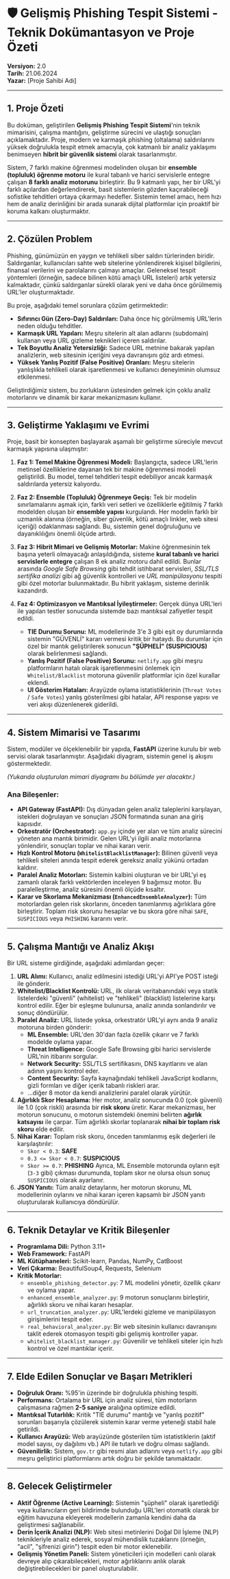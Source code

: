 # 🛡️ Gelişmiş Phishing Tespit Sistemi - Teknik Dokümantasyon ve Proje Özeti

**Versiyon:** 2.0  
**Tarih:** 21.06.2024  
**Yazar:** [Proje Sahibi Adı]

---

## 1. Proje Özeti

Bu doküman, geliştirilen **Gelişmiş Phishing Tespit Sistemi**'nin teknik mimarisini, çalışma mantığını, geliştirme sürecini ve ulaştığı sonuçları açıklamaktadır. Proje, modern ve karmaşık phishing (oltalama) saldırılarını yüksek doğrulukla tespit etmek amacıyla, çok katmanlı bir analiz yaklaşımı benimseyen **hibrit bir güvenlik sistemi** olarak tasarlanmıştır.

Sistem, 7 farklı makine öğrenmesi modelinden oluşan bir **ensemble (topluluk) öğrenme motoru** ile kural tabanlı ve harici servislerle entegre çalışan **8 farklı analiz motorunu** birleştirir. Bu 9 katmanlı yapı, her bir URL'yi farklı açılardan değerlendirerek, basit sistemlerin gözden kaçırabileceği sofistike tehditleri ortaya çıkarmayı hedefler. Sistemin temel amacı, hem hızı hem de analiz derinliğini bir arada sunarak dijital platformlar için proaktif bir koruma kalkanı oluşturmaktır.

---

## 2. Çözülen Problem

Phishing, günümüzün en yaygın ve tehlikeli siber saldırı türlerinden biridir. Saldırganlar, kullanıcıları sahte web sitelerine yönlendirerek kişisel bilgilerini, finansal verilerini ve parolalarını çalmayı amaçlar. Geleneksel tespit yöntemleri (örneğin, sadece bilinen kötü amaçlı URL listeleri) artık yetersiz kalmaktadır, çünkü saldırganlar sürekli olarak yeni ve daha önce görülmemiş URL'ler oluşturmaktadır.

Bu proje, aşağıdaki temel sorunlara çözüm getirmektedir:

-   **Sıfırıncı Gün (Zero-Day) Saldırıları:** Daha önce hiç görülmemiş URL'lerin neden olduğu tehditler.
-   **Karmaşık URL Yapıları:** Meşru sitelerin alt alan adlarını (subdomain) kullanan veya URL gizleme teknikleri içeren saldırılar.
-   **Tek Boyutlu Analiz Yetersizliği:** Sadece URL metnine bakarak yapılan analizlerin, web sitesinin içeriğini veya davranışını göz ardı etmesi.
-   **Yüksek Yanlış Pozitif (False Positive) Oranları:** Meşru sitelerin yanlışlıkla tehlikeli olarak işaretlenmesi ve kullanıcı deneyiminin olumsuz etkilenmesi.

Geliştirdiğimiz sistem, bu zorlukların üstesinden gelmek için çoklu analiz motorlarını ve dinamik bir karar mekanizmasını kullanır.

---

## 3. Geliştirme Yaklaşımı ve Evrimi

Proje, basit bir konsepten başlayarak aşamalı bir geliştirme süreciyle mevcut karmaşık yapısına ulaşmıştır:

1.  **Faz 1: Temel Makine Öğrenmesi Modeli:** Başlangıçta, sadece URL'lerin metinsel özelliklerine dayanan tek bir makine öğrenmesi modeli geliştirildi. Bu model, temel tehditleri tespit edebiliyor ancak karmaşık saldırılarda yetersiz kalıyordu.

2.  **Faz 2: Ensemble (Topluluk) Öğrenmeye Geçiş:** Tek bir modelin sınırlamalarını aşmak için, farklı veri setleri ve özelliklerle eğitilmiş 7 farklı modelden oluşan bir **ensemble yapısı** kurgulandı. Her modelin farklı bir uzmanlık alanına (örneğin, siber güvenlik, kötü amaçlı linkler, web sitesi içeriği) odaklanması sağlandı. Bu, sistemin genel doğruluğunu ve dayanıklılığını önemli ölçüde artırdı.

3.  **Faz 3: Hibrit Mimari ve Gelişmiş Motorlar:** Makine öğrenmesinin tek başına yeterli olmayacağı anlaşıldığında, sisteme **kural tabanlı ve harici servislerle entegre** çalışan 8 ek analiz motoru dahil edildi. Bunlar arasında *Google Safe Browsing* gibi tehdit istihbarat servisleri, *SSL/TLS sertifika analizi* gibi ağ güvenlik kontrolleri ve *URL manipülasyonu* tespiti gibi özel motorlar bulunmaktadır. Bu hibrit yaklaşım, sisteme derinlik kazandırdı.

4.  **Faz 4: Optimizasyon ve Mantıksal İyileştirmeler:** Gerçek dünya URL'leri ile yapılan testler sonucunda sistemde bazı mantıksal zafiyetler tespit edildi.
    -   **TIE Durumu Sorunu:** ML modellerinde 3'e 3 gibi eşit oy durumlarında sistemin "GÜVENLİ" kararı vermesi kritik bir hataydı. Bu durumlar için özel bir mantık geliştirilerek sonucun **"ŞÜPHELİ" (SUSPICIOUS)** olarak belirlenmesi sağlandı.
    -   **Yanlış Pozitif (False Positive) Sorunu:** `netlify.app` gibi meşru platformların hatalı olarak işaretlenmesini önlemek için `Whitelist/Blacklist` motoruna güvenilir platformlar için özel kurallar eklendi.
    -   **UI Gösterim Hataları:** Arayüzde oylama istatistiklerinin (`Threat Votes` / `Safe Votes`) yanlış gösterilmesi gibi hatalar, API response yapısı ve veri akışı düzenlenerek giderildi.

---

## 4. Sistem Mimarisi ve Tasarımı

Sistem, modüler ve ölçeklenebilir bir yapıda, **FastAPI** üzerine kurulu bir web servisi olarak tasarlanmıştır. Aşağıdaki diyagram, sistemin genel iş akışını göstermektedir.

*(Yukarıda oluşturulan mimari diyagramı bu bölümde yer alacaktır.)*

### Ana Bileşenler:

-   **API Gateway (FastAPI):** Dış dünyadan gelen analiz taleplerini karşılayan, istekleri doğrulayan ve sonuçları JSON formatında sunan ana giriş kapısıdır.
-   **Orkestratör (Orchestrator):** `app.py` içinde yer alan ve tüm analiz sürecini yöneten ana mantık birimidir. Gelen URL'yi ilgili analiz motorlarına yönlendirir, sonuçları toplar ve nihai kararı verir.
-   **Hızlı Kontrol Motoru (`WhitelistBlacklistManager`):** Bilinen güvenli veya tehlikeli siteleri anında tespit ederek gereksiz analiz yükünü ortadan kaldırır.
-   **Paralel Analiz Motorları:** Sistemin kalbini oluşturan ve bir URL'yi eş zamanlı olarak farklı vektörlerden inceleyen 9 bağımsız motor. Bu paralelleştirme, analiz süresini önemli ölçüde kısaltır.
-   **Karar ve Skorlama Mekanizması (`EnhancedEnsembleAnalyzer`):** Tüm motorlardan gelen risk skorlarını, önceden tanımlanmış ağırlıklara göre birleştirir. Toplam risk skorunu hesaplar ve bu skora göre nihai `SAFE`, `SUSPICIOUS` veya `PHISHING` kararını verir.

---

## 5. Çalışma Mantığı ve Analiz Akışı

Bir URL sisteme girdiğinde, aşağıdaki adımlardan geçer:

1.  **URL Alımı:** Kullanıcı, analiz edilmesini istediği URL'yi API'ye POST isteği ile gönderir.
2.  **Whitelist/Blacklist Kontrolü:** URL, ilk olarak veritabanındaki veya statik listelerdeki "güvenli" (whitelist) ve "tehlikeli" (blacklist) listelerine karşı kontrol edilir. Eğer bir eşleşme bulunursa, analiz anında sonlandırılır ve sonuç döndürülür.
3.  **Paralel Analiz:** URL listede yoksa, orkestratör URL'yi aynı anda 9 analiz motoruna birden gönderir:
    -   **ML Ensemble:** URL'den 30'dan fazla özellik çıkarır ve 7 farklı modelde oylama yapar.
    -   **Threat Intelligence:** Google Safe Browsing gibi harici servislerde URL'nin itibarını sorgular.
    -   **Network Security:** SSL/TLS sertifikasını, DNS kayıtlarını ve alan adının yaşını kontrol eder.
    -   **Content Security:** Sayfa kaynağındaki tehlikeli JavaScript kodlarını, gizli formları ve diğer içerik tabanlı riskleri arar.
    -   ...diğer 8 motor da kendi analizlerini paralel olarak yürütür.
4.  **Ağırlıklı Skor Hesaplama:** Her motor, analiz sonucunda 0.0 (çok güvenli) ile 1.0 (çok riskli) arasında bir **risk skoru** üretir. Karar mekanizması, her motorun sonucunu, o motorun sistemdeki önemini belirten **ağırlık katsayısı** ile çarpar. Tüm ağırlıklı skorlar toplanarak **nihai bir toplam risk skoru** elde edilir.
5.  **Nihai Karar:** Toplam risk skoru, önceden tanımlanmış eşik değerleri ile karşılaştırılır:
    -   `Skor < 0.3`: **SAFE**
    -   `0.3 <= Skor < 0.7`: **SUSPICIOUS**
    -   `Skor >= 0.7`: **PHISHING**
    Ayrıca, ML Ensemble motorunda oyların eşit (`3-3` gibi) çıkması durumunda, toplam skor ne olursa olsun sonuç `SUSPICIOUS` olarak ayarlanır.
6.  **JSON Yanıtı:** Tüm analiz detaylarını, her motorun skorunu, ML modellerinin oylarını ve nihai kararı içeren kapsamlı bir JSON yanıtı oluşturularak kullanıcıya döndürülür.

---

## 6. Teknik Detaylar ve Kritik Bileşenler

-   **Programlama Dili:** Python 3.11+
-   **Web Framework:** FastAPI
-   **ML Kütüphaneleri:** Scikit-learn, Pandas, NumPy, CatBoost
-   **Veri Çıkarma:** BeautifulSoup4, Requests, Selenium
-   **Kritik Motorlar:**
    -   `ensemble_phishing_detector.py`: 7 ML modelini yönetir, özellik çıkarır ve oylama yapar.
    -   `enhanced_ensemble_analyzer.py`: 9 motorun sonuçlarını birleştirir, ağırlıklı skoru ve nihai kararı hesaplar.
    -   `url_truncation_analyzer.py`: URL'lerdeki gizleme ve manipülasyon girişimlerini tespit eder.
    -   `real_behavioral_analyzer.py`: Bir web sitesinin kullanıcı davranışını taklit ederek otomasyon tespiti gibi gelişmiş kontroller yapar.
    -   `whitelist_blacklist_manager.py`: Güvenilir ve tehlikeli siteler için hızlı kontrol ve özel mantıklar içerir.

---

## 7. Elde Edilen Sonuçlar ve Başarı Metrikleri

-   **Doğruluk Oranı:** %95'in üzerinde bir doğrulukla phishing tespiti.
-   **Performans:** Ortalama bir URL için analiz süresi, tüm motorların çalışmasına rağmen **2-5 saniye** aralığına optimize edildi.
-   **Mantıksal Tutarlılık:** Kritik "TIE durumu" mantığı ve "yanlış pozitif" sorunları başarıyla çözülerek sistemin karar verme yeteneği stabil hale getirildi.
-   **Kullanıcı Arayüzü:** Web arayüzünde gösterilen tüm istatistiklerin (aktif model sayısı, oy dağılımı vb.) API ile tutarlı ve doğru olması sağlandı.
-   **Güvenilirlik:** Sistem, `gov.tr` gibi resmi alan adlarını veya `netlify.app` gibi meşru geliştirici platformlarını artık doğru bir şekilde tanımaktadır.

---

## 8. Gelecek Geliştirmeler

-   **Aktif Öğrenme (Active Learning):** Sistemin "şüpheli" olarak işaretlediği veya kullanıcıların geri bildirimde bulunduğu URL'leri otomatik olarak bir eğitim havuzuna ekleyerek modellerin zamanla kendini daha da geliştirmesi sağlanabilir.
-   **Derin İçerik Analizi (NLP):** Web sitesi metinlerini Doğal Dil İşleme (NLP) teknikleriyle analiz ederek, sosyal mühendislik tuzaklarını (örneğin, "acil", "şifrenizi girin") tespit eden bir motor eklenebilir.
-   **Gelişmiş Yönetim Paneli:** Sistem yöneticileri için modelleri canlı olarak devreye alıp çıkarabilecekleri, motor ağırlıklarını anlık olarak değiştirebilecekleri bir panel oluşturulabilir. 